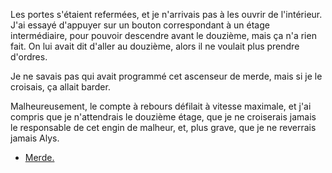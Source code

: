Les portes s'étaient refermées, et je n'arrivais pas à les ouvrir de l'intérieur. J'ai essayé d'appuyer sur un bouton correspondant à un étage intermédiaire, pour pouvoir descendre avant le douzième, mais ça n'a rien fait. On lui avait dit d'aller au douzième, alors il ne voulait plus prendre d'ordres.

Je ne savais pas qui avait programmé cet ascenseur de merde, mais si je le croisais, ça allait barder.

Malheureusement, le compte à rebours défilait à vitesse maximale, et j'ai compris que je n'attendrais le douzième étage, que je ne croiserais jamais le responsable de cet engin de malheur, et, plus grave, que je ne reverrais jamais Alys.

* [Merde.](merde.md)
